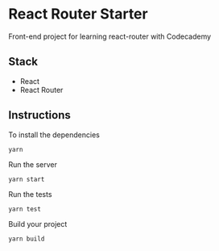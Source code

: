 # React Router Starter

Front-end project for learning react-router with Codecademy

## Stack

- React
- React Router

## Instructions
To install the dependencies
```
yarn
```

Run the server
```
yarn start
```

Run the tests
```
yarn test
```

Build your project
```
yarn build
```

